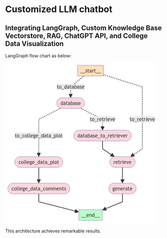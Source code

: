 # Customized LLM chatbot

## Integrating LangGraph, Custom Knowledge Base Vectorstore, RAG, ChatGPT API, and College Data Visualization
LangGraph flow chart as below:

![LangGraph flow chart](GraphFlow.png)

This architecture achieves remarkable results.
